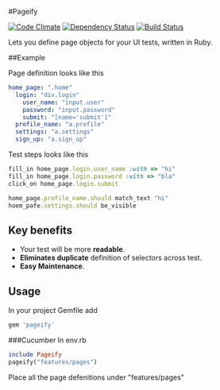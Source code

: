 #Pageify

[![Code Climate](https://codeclimate.com/github/paramadeep/pageify.png)](https://codeclimate.com/github/paramadeep/pageify)    [![Dependency Status](https://gemnasium.com/paramadeep/pageify.svg)](https://gemnasium.com/paramadeep/pageify)  [![Build Status](https://travis-ci.org/paramadeep/pageify.svg?branch=master)](https://travis-ci.org/paramadeep/pageify)

Lets you define page objects for your UI tests, written in Ruby. 

##Example

Page definition looks like this
```yaml
home_page: ".home"
  login: "div.login"
    user_name: "input.user"
    password: "input.password"
    submit: "[name='submit']"
  profile_name: "a.profile"
  settings: "a.settings"
  sign_up: "a.sign_up"
```
Test steps looks like this
```ruby
fill_in home_page.login.user_name :with => "hi"
fill_in home_page.login.password :with => "bla"
click_on home_page.login.submit

home_page.profile_name.should match_text "hi"
hoem_pafe.settings.should be_visible
```
    
## Key benefits

- Your test will be more **readable**.
- **Eliminates duplicate** definition of selectors across test.
- **Easy Maintenance**.

## Usage
In your project Gemfile add 
```ruby
gem 'pageify'
```
###Cucumber
 In env.rb
 ```ruby
 include Pageify
 pageify("features/pages")
 ```
 Place all the page defenitions under "features/pages"

